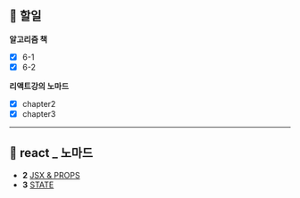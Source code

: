 ## 📄 할일
**알고리즘 책**
- [x] 6-1 
- [x] 6-2 

**리액트강의 노마드**
- [x] chapter2 
- [x] chapter3

---

## 💫 react _ 노마드
- **2** [JSX & PROPS](https://github.com/gay0ung/react_note/commit/4cae46f661997d9ee35b95132a4448a3ddd36680)
- **3** [STATE](https://github.com/gay0ung/react_note/commit/1eeb21d358aa79242f62839fb845a861ba57051d)
